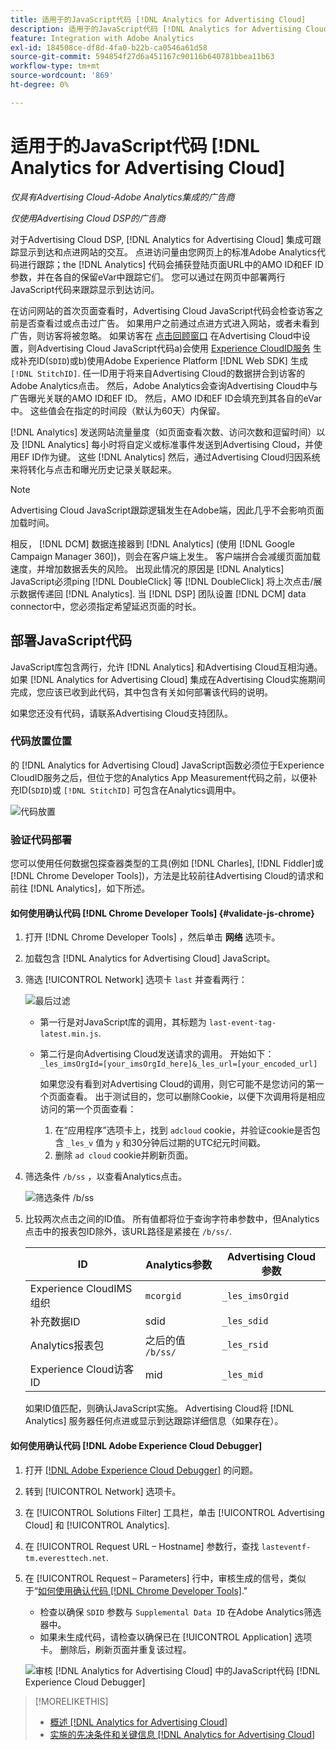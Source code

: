```yaml
---
title: 适用于的JavaScript代码 [!DNL Analytics for Advertising Cloud]
description: 适用于的JavaScript代码 [!DNL Analytics for Advertising Cloud]
feature: Integration with Adobe Analytics
exl-id: 184508ce-df8d-4fa0-b22b-ca0546a61d58
source-git-commit: 594854f27d6a451167c90116b640781bbea11b63
workflow-type: tm+mt
source-wordcount: '869'
ht-degree: 0%

---
```


# 适用于的JavaScript代码 [!DNL Analytics for Advertising Cloud]

*仅具有Advertising Cloud-Adobe Analytics集成的广告商*

*仅使用Advertising Cloud DSP的广告商*

对于Advertising Cloud DSP, [!DNL Analytics for Advertising Cloud] 集成可跟踪显示到达和点进网站的交互。 点进访问量由您网页上的标准Adobe Analytics代码进行跟踪；the [!DNL Analytics] 代码会捕获登陆页面URL中的AMO ID和EF ID参数，并在各自的保留eVar中跟踪它们。 您可以通过在网页中部署两行JavaScript代码来跟踪显示到达访问。

在访问网站的首次页面查看时，Advertising Cloud JavaScript代码会检查访客之前是否查看过或点击过广告。 如果用户之前通过点进方式进入网站，或者未看到广告，则访客将被忽略。 如果访客在 [点击回顾窗口](/help/integrations/analytics/prerequisites.md#lookback-a4adc) 在Advertising Cloud中设置，则Advertising Cloud JavaScript代码a)会使用 [Experience CloudID服务](https://experienceleague.adobe.com/docs/id-service/using/home.html) 生成补充ID(`SDID`)或b)使用Adobe Experience Platform [!DNL Web SDK] 生成 `[!DNL StitchID]`. 任一ID用于将来自Advertising Cloud的数据拼合到访客的Adobe Analytics点击。 然后，Adobe Analytics会查询Advertising Cloud中与广告曝光关联的AMO ID和EF ID。 然后，AMO ID和EF ID会填充到其各自的eVar中。 这些值会在指定的时间段（默认为60天）内保留。

[!DNL Analytics] 发送网站流量量度（如页面查看次数、访问次数和逗留时间）以及 [!DNL Analytics] 每小时将自定义或标准事件发送到Advertising Cloud，并使用EF ID作为键。 这些 [!DNL Analytics] 然后，通过Advertising Cloud归因系统来将转化与点击和曝光历史记录关联起来。

>[!NOTE]
>
>Advertising Cloud JavaScript跟踪逻辑发生在Adobe端，因此几乎不会影响页面加载时间。
>
>相反， [!DNL DCM] 数据连接器到 [!DNL Analytics] (使用 [!DNL Google Campaign Manager 360])，则会在客户端上发生。 客户端拼合会减缓页面加载速度，并增加数据丢失的风险。 出现此情况的原因是 [!DNL Analytics] JavaScript必须ping [!DNL DoubleClick] 等 [!DNL DoubleClick] 将上次点击/展示数据传递回 [!DNL Analytics]. 当 [!DNL DSP] 团队设置 [!DNL DCM] data connector中，您必须指定希望延迟页面的时长。

## 部署JavaScript代码

JavaScript库包含两行，允许 [!DNL Analytics] 和Advertising Cloud互相沟通。 如果 [!DNL Analytics for Advertising Cloud] 集成在Advertising Cloud实施期间完成，您应该已收到此代码，其中包含有关如何部署该代码的说明。

如果您还没有代码，请联系Advertising Cloud支持团队。

### 代码放置位置

的 [!DNL Analytics for Advertising Cloud] JavaScript函数必须位于Experience CloudID服务之后，但位于您的Analytics App Measurement代码之前，以便补充ID(`SDID`)或 `[!DNL StitchID]` 可包含在Analytics调用中。

![代码放置](/help/integrations/assets/a4adc-code-placement.png)

### 验证代码部署

您可以使用任何数据包探查器类型的工具(例如 [!DNL Charles], [!DNL Fiddler]或 [!DNL Chrome Developer Tools])，方法是比较前往Advertising Cloud的请求和前往 [!DNL Analytics]，如下所述。

#### 如何使用确认代码 [!DNL Chrome Developer Tools] {#validate-js-chrome}

1. 打开 [!DNL Chrome Developer Tools] ，然后单击 **网络** 选项卡。
1. 加载包含 [!DNL Analytics for Advertising Cloud] JavaScript。
1. 筛选 [!UICONTROL Network] 选项卡 `last` 并查看两行：

   ![最后过滤](/help/integrations/assets/a4adc-code-validation-filter-last.png)

   * 第一行是对JavaScript库的调用，其标题为 `last-event-tag-latest.min.js`.
   * 第二行是向Advertising Cloud发送请求的调用。 开始如下： `_les_imsOrgId=[your_imsOrgId_here]&_les_url=[your_encoded_url]`

      如果您没有看到对Advertising Cloud的调用，则它可能不是您访问的第一个页面查看。 出于测试目的，您可以删除Cookie，以便下次调用将是相应访问的第一个页面查看：

      1. 在“应用程序”选项卡上，找到 `adcloud` cookie，并验证cookie是否包含 `_les_v` 值为 `y` 和30分钟后过期的UTC纪元时间戳。
      1. 删除 `ad cloud` cookie并刷新页面。
1. 筛选条件 `/b/ss` ，以查看Analytics点击。

   ![筛选条件 `/b/ss`](/help/integrations/assets/a4adc-code-validation-filter-bss.png)

1. 比较两次点击之间的ID值。 所有值都将位于查询字符串参数中，但Analytics点击中的报表包ID除外，该URL路径是紧接在 `/b/ss/`.

   | ID | Analytics参数 | Advertising Cloud参数 |
   |--- |--- |--- |
   | Experience CloudIMS组织 | `mcorgid` | `_les_imsOrgid` |
   | 补充数据ID | sdid | `_les_sdid` |
   | Analytics报表包 | 之后的值 `/b/ss/` | `_les_rsid` |
   | Experience Cloud访客ID | mid | `_les_mid` |

   如果ID值匹配，则确认JavaScript实施。 Advertising Cloud将 [!DNL Analytics] 服务器任何点进或显示到达跟踪详细信息（如果存在）。

#### 如何使用确认代码 [!DNL Adobe Experience Cloud Debugger]

1. 打开 [[!DNL Adobe Experience Cloud Debugger]](https://experienceleague.adobe.com/docs/debugger/using/run-debugger.html) 的问题。
1. 转到 [!UICONTROL Network] 选项卡。
1. 在 [!UICONTROL Solutions Filter] 工具栏，单击 [!UICONTROL Advertising Cloud] 和 [!UICONTROL Analytics].
1. 在 [!UICONTROL Request URL – Hostname] 参数行，查找 `lasteventf-tm.everesttech.net`.
1. 在 [!UICONTROL Request – Parameters] 行中，审核生成的信号，类似于“[如何使用确认代码 [!DNL Chrome Developer Tools]](#validate-js-chrome).&quot;
   * 检查以确保 `SDID` 参数与 `Supplemental Data ID` 在Adobe Analytics筛选器中。
   * 如果未生成代码，请检查以确保已在 [!UICONTROL Application] 选项卡。 删除后，刷新页面并重复该过程。

   ![审核 [!DNL Analytics for Advertising Cloud] 中的JavaScript代码 [!DNL Experience Cloud Debugger]](/help/integrations/assets/a4adc-js-audit-debugger.png)

>[!MORELIKETHIS]
>
>* [概述 [!DNL Analytics for Advertising Cloud]](overview.md)
>* [实施的先决条件和关键信息 [!DNL Analytics for Advertising Cloud]](prerequisites.md)

